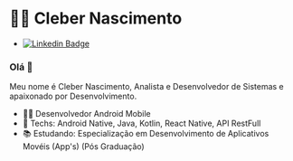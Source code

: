 <h1>👨‍💻 Cleber Nascimento</h1>

- [![Linkedin Badge](https://img.shields.io/badge/-LinkedIn-blue?style=flat-square&logo=Linkedin&logoColor=white&link=https://www.linkedin.com/in/cleber-nascimento/)](https://www.linkedin.com/in/cleber-nascimento/)
  

### Olá 👋

Meu nome é Cleber Nascimento, Analista e Desenvolvedor de Sistemas e apaixonado por Desenvolvimento.


- 🧑‍💼 Desenvolvedor Android Mobile
- 💙 Techs: Android Native, Java, Kotlin, React Native, API RestFull
- 📚 Estudando: Especialização em Desenvolvimento de Aplicativos Movéis (App's) (Pós Graduação)
